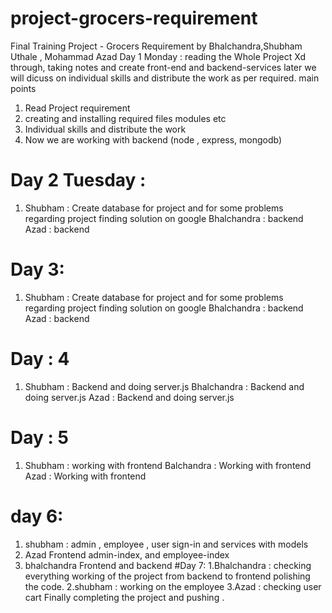 # project-grocers-requirement
Final Training Project - Grocers Requirement by Bhalchandra,Shubham Uthale , Mohammad Azad 
Day 1 Monday : 
reading the Whole Project Xd through, taking notes and create front-end and backend-services later we will dicuss on individual skills and distribute the work as per required. main points 
1. Read Project requirement 
2. creating and installing required files modules etc 
3. Individual skills and distribute the work 
4. Now we are working with backend (node , express, mongodb) 
# Day 2 Tuesday :
1. Shubham : Create database for project and for some problems regarding project finding solution on google 
Bhalchandra : backend
Azad : backend
# Day 3:
1. Shubham : Create database for project and for some problems regarding project finding solution on google 
Bhalchandra : backend
Azad : backend
# Day : 4
1. Shubham : Backend and doing server.js
Bhalchandra : Backend and doing server.js
Azad : Backend and doing server.js
# Day : 5
1. Shubham : working with frontend
Balchandra : Working with frontend 
Azad : Working with frontend 
# day 6:
1. shubham : admin , employee , user sign-in and services with models 
2. Azad Frontend admin-index, and employee-index 
3. bhalchandra Frontend and backend
#Day 7:
1.Bhalchandra : checking everything working of the project from backend to frontend polishing the code.
2.shubham : working on the employee 
3.Azad : checking user cart 
Finally completing the project and pushing . 

